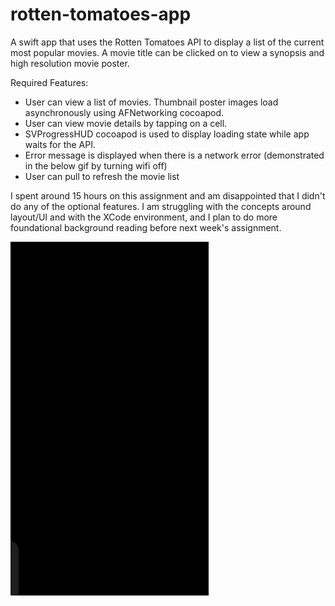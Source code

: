 # rotten-tomatoes-app
A swift app that uses the Rotten Tomatoes API to display a list of the current most popular movies.  A movie title can be clicked on to view a synopsis and high resolution movie poster.

Required Features:
- User can view a list of movies. Thumbnail poster images load asynchronously using AFNetworking cocoapod.
- User can view movie details by tapping on a cell.
- SVProgressHUD cocoapod is used to display loading state while app waits for the API.
- Error message is displayed when there is a network error (demonstrated in the below gif by turning wifi off)
- User can pull to refresh the movie list

I spent around 15 hours on this assignment and am disappointed that I didn't do any of the optional features.  I am struggling with
the concepts around layout/UI and with the XCode environment, and I plan to do more foundational background reading before next week's assignment.

![alt tag](https://github.com/racheltho/rotten-tomatoes-app/blob/master/RottenTomatoes/rotten-tomatoes2.gif)
